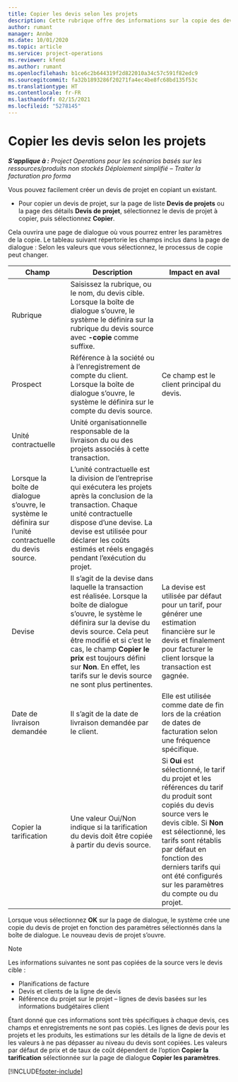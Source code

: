 ```yaml
---
title: Copier les devis selon les projets
description: Cette rubrique offre des informations sur la copie des devis selon les projets dans Project Operations.
author: rumant
manager: Annbe
ms.date: 10/01/2020
ms.topic: article
ms.service: project-operations
ms.reviewer: kfend
ms.author: rumant
ms.openlocfilehash: b1ce6c2b644319f2d822010a34c57c591f82edc9
ms.sourcegitcommit: fa32b1893286f20271fa4ec4be8fc68bd135f53c
ms.translationtype: HT
ms.contentlocale: fr-FR
ms.lasthandoff: 02/15/2021
ms.locfileid: "5278145"
---
```

# <a name="copy-project-based-quotes"></a>Copier les devis selon les projets

_**S’applique à :** Project Operations pour les scénarios basés sur les ressources/produits non stockés Déploiement simplifié – Traiter la facturation pro forma_

Vous pouvez facilement créer un devis de projet en copiant un existant. 

- Pour copier un devis de projet, sur la page de liste **Devis de projets** ou la page des détails **Devis de projet**, sélectionnez le devis de projet à copier, puis sélectionnez **Copier**.

Cela ouvrira une page de dialogue où vous pourrez entrer les paramètres de la copie. Le tableau suivant répertorie les champs inclus dans la page de dialogue : Selon les valeurs que vous sélectionnez, le processus de copie peut changer.

| **Champ** | **Description** | **Impact en aval** |
| --- | --- | --- |
| Rubrique | Saisissez la rubrique, ou le nom, du devis cible. Lorsque la boîte de dialogue s’ouvre, le système le définira sur la rubrique du devis source avec **-copie** comme suffixe. | |
| Prospect | Référence à la société ou à l’enregistrement de compte du client. Lorsque la boîte de dialogue s’ouvre, le système le définira sur le compte du devis source. | Ce champ est le client principal du devis. |
| Unité contractuelle | Unité organisationnelle responsable de la livraison du ou des projets associés à cette transaction.
Lorsque la boîte de dialogue s’ouvre, le système le définira sur l’unité contractuelle du devis source. | L’unité contractuelle est la division de l’entreprise qui exécutera les projets après la conclusion de la transaction. Chaque unité contractuelle dispose d’une devise. La devise est utilisée pour déclarer les coûts estimés et réels engagés pendant l’exécution du projet. |
| Devise | Il s’agit de la devise dans laquelle la transaction est réalisée. Lorsque la boîte de dialogue s’ouvre, le système le définira sur la devise du devis source. Cela peut être modifié et si c’est le cas, le champ **Copier le prix** est toujours défini sur **Non**. En effet, les tarifs sur le devis source ne sont plus pertinentes. | La devise est utilisée par défaut pour un tarif, pour générer une estimation financière sur le devis et finalement pour facturer le client lorsque la transaction est gagnée. |
| Date de livraison demandée | Il s’agit de la date de livraison demandée par le client. | Elle est utilisée comme date de fin lors de la création de dates de facturation selon une fréquence spécifique. |
| Copier la tarification | Une valeur Oui/Non indique si la tarification du devis doit être copiée à partir du devis source. | Si **Oui** est sélectionné, le tarif du projet et les références du tarif du produit sont copiés du devis source vers le devis cible. Si **Non** est sélectionné, les tarifs sont rétablis par défaut en fonction des derniers tarifs qui ont été configurés sur les paramètres du compte ou du projet. |

Lorsque vous sélectionnez **OK** sur la page de dialogue, le système crée une copie du devis de projet en fonction des paramètres sélectionnés dans la boîte de dialogue. Le nouveau devis de projet s’ouvre. 

> [!NOTE]
> Les informations suivantes ne sont pas copiées de la source vers le devis cible :
>
> - Planifications de facture
> - Devis et clients de la ligne de devis
> - Référence du projet sur le projet – lignes de devis basées sur les informations budgétaires client
>
>Étant donné que ces informations sont très spécifiques à chaque devis, ces champs et enregistrements ne sont pas copiés. Les lignes de devis pour les projets et les produits, les estimations sur les détails de la ligne de devis et les valeurs à ne pas dépasser au niveau du devis sont copiées. Les valeurs par défaut de prix et de taux de coût dépendent de l’option **Copier la tarification** sélectionnée sur la page de dialogue **Copier les paramètres**.


[!INCLUDE[footer-include](../includes/footer-banner.md)]